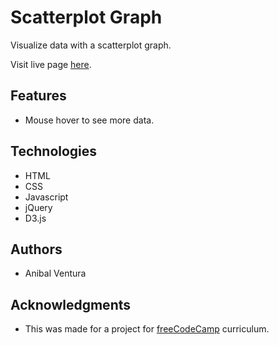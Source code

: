 # Scatterplot Graph

Visualize data with a scatterplot graph.

Visit live page [here](https://anibalventura.github.io/freecodecamp-projects/scatterplot-graph).

## Features

- Mouse hover to see more data.

## Technologies

- HTML
- CSS
- Javascript
- jQuery
- D3.js

## Authors

- Anibal Ventura

## Acknowledgments

- This was made for a project for [freeCodeCamp](https://www.freecodecamp.org/) curriculum.